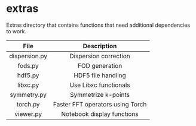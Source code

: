 <!--
SPDX-FileCopyrightText: 2021 The eminus developers
SPDX-License-Identifier: Apache-2.0
-->
# extras

Extras directory that contains functions that need additional dependencies to work.

| File          | Description |
| :-----------: | :---------: |
| dispersion.py | Dispersion correction |
| fods.py       | FOD generation |
| hdf5.py       | HDF5 file handling |
| libxc.py      | Use Libxc functionals |
| symmetry.py   | Symmetrize k-points |
| torch.py      | Faster FFT operators using Torch |
| viewer.py     | Notebook display functions |
